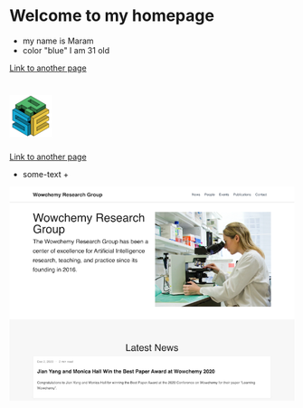 # Welcome to my homepage



- my name is Maram 
- color "blue" I am 31 old


 [Link to another page](http://www.google.com) 
 
![sss](https://raw.githubusercontent.com/RSE-Sheffield/RSE-Sheffield.github.io/master/assets/images/logo/rse-logoonly-stroke-small.png)
=======
 [Link to another page](http://www.google.com) 

+ some-text + 






 ![](1.png)
 

